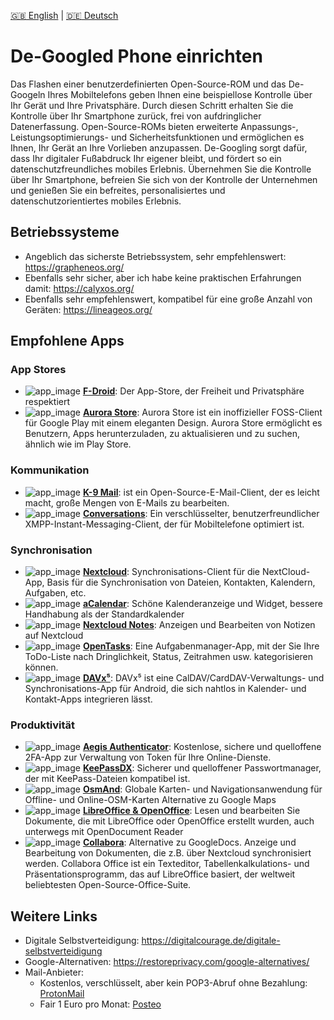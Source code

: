 [:uk: English](README.md) | [:de: Deutsch](README_de.md) 

# De-Googled Phone einrichten
Das Flashen einer benutzerdefinierten Open-Source-ROM und das De-Googeln Ihres Mobiltelefons geben Ihnen eine beispiellose Kontrolle über Ihr Gerät und Ihre Privatsphäre. Durch diesen Schritt erhalten Sie die Kontrolle über Ihr Smartphone zurück, frei von aufdringlicher Datenerfassung. Open-Source-ROMs bieten erweiterte Anpassungs-, Leistungsoptimierungs- und Sicherheitsfunktionen und ermöglichen es Ihnen, Ihr Gerät an Ihre Vorlieben anzupassen. De-Googling sorgt dafür, dass Ihr digitaler Fußabdruck Ihr eigener bleibt, und fördert so ein datenschutzfreundliches mobiles Erlebnis. Übernehmen Sie die Kontrolle über Ihr Smartphone, befreien Sie sich von der Kontrolle der Unternehmen und genießen Sie ein befreites, personalisiertes und datenschutzorientiertes mobiles Erlebnis.

## Betriebssysteme
- Angeblich das sicherste Betriebssystem, sehr empfehlenswert: https://grapheneos.org/
- Ebenfalls sehr sicher, aber ich habe keine praktischen Erfahrungen damit: https://calyxos.org/
- Ebenfalls sehr empfehlenswert, kompatibel für eine große Anzahl von Geräten: https://lineageos.org/

## Empfohlene Apps
### App Stores
- ![app_image](../res/ico/fdroid.ico) **[F-Droid](https://f-droid.org/)**: Der App-Store, der Freiheit und Privatsphäre respektiert
- ![app_image](../res/ico/aurora.ico) **[Aurora Store](https://f-droid.org/de/packages/com.aurora.store/)**: Aurora Store ist ein inoffizieller FOSS-Client für Google Play mit einem eleganten Design. Aurora Store ermöglicht es Benutzern, Apps herunterzuladen, zu aktualisieren und zu suchen, ähnlich wie im Play Store. 

### Kommunikation
- ![app_image](../res/ico/k9mail.ico) **[K-9 Mail](https://f-droid.org/de/packages/com.fsck.k9/)**: ist ein Open-Source-E-Mail-Client, der es leicht macht, große Mengen von E-Mails zu bearbeiten.
- ![app_image](../res/ico/conversations.ico) **[Conversations](https://f-droid.org/de/packages/eu.siacs.conversations/)**: Ein verschlüsselter, benutzerfreundlicher XMPP-Instant-Messaging-Client, der für Mobiltelefone optimiert ist.

### Synchronisation
- ![app_image](../res/ico/nextcloud.ico) **[Nextcloud](https://f-droid.org/de/packages/com.nextcloud.client/)**: Synchronisations-Client für die NextCloud-App, Basis für die Synchronisation von Dateien, Kontakten, Kalendern, Aufgaben, etc.
- ![app_image](../res/ico/acalendar.ico) **[aCalendar](https://acalendar.tapirapps.de/en/support/home)**: Schöne Kalenderanzeige und Widget, bessere Handhabung als der Standardkalender
- ![app_image](../res/ico/nextcloudnotes.ico) **[Nextcloud Notes](https://f-droid.org/de/packages/it.niedermann.owncloud.notes/)**: Anzeigen und Bearbeiten von Notizen auf Nextcloud
- ![app_image](../res/ico/opentasks.ico) **[OpenTasks](https://f-droid.org/de/packages/org.dmfs.tasks/)**: Eine Aufgabenmanager-App, mit der Sie Ihre ToDo-Liste nach Dringlichkeit, Status, Zeitrahmen usw. kategorisieren können.
- ![app_image](../res/ico/davx5.ico) **[DAVx⁵](https://f-droid.org/de/packages/at.bitfire.davdroid/)**: DAVx⁵ ist eine CalDAV/CardDAV-Verwaltungs- und Synchronisations-App für Android, die sich nahtlos in Kalender- und Kontakt-Apps integrieren lässt.

### Produktivität
- ![app_image](../res/ico/aegis.ico) **[Aegis Authenticator](https://f-droid.org/de/packages/com.beemdevelopment.aegis/)**: Kostenlose, sichere und quelloffene 2FA-App zur Verwaltung von Token für Ihre Online-Dienste.
- ![app_image](../res/ico/keepassdx.ico) **[KeePassDX](https://f-droid.org/de/packages/com.kunzisoft.keepass.libre/)**: Sicherer und quelloffener Passwortmanager, der mit KeePass-Dateien kompatibel ist. 
- ![app_image](../res/ico/osmand.ico) **[OsmAnd](https://f-droid.org/de/packages/net.osmand.plus/)**: Globale Karten- und Navigationsanwendung für Offline- und Online-OSM-Karten Alternative zu Google Maps
- ![app_image](../res/ico/openoffice.ico) **[LibreOffice & OpenOffice](https://f-droid.org/de/packages/at.tomtasche.reader/)**: Lesen und bearbeiten Sie Dokumente, die mit LibreOffice oder OpenOffice erstellt wurden, auch unterwegs mit OpenDocument Reader
- ![app_image](../res/ico/collabora.ico) **[Collabora](https://www.collaboraoffice.com/collabora-office-android-ios/)**: Alternative zu GoogleDocs. Anzeige und Bearbeitung von Dokumenten, die z.B. über Nextcloud synchronisiert werden.
Collabora Office ist ein Texteditor, Tabellenkalkulations- und Präsentationsprogramm, das auf LibreOffice basiert, der weltweit beliebtesten Open-Source-Office-Suite.


## Weitere Links
- Digitale Selbstverteidigung: https://digitalcourage.de/digitale-selbstverteidigung
- Google-Alternativen: https://restoreprivacy.com/google-alternatives/
- Mail-Anbieter:
    - Kostenlos, verschlüsselt, aber kein POP3-Abruf ohne Bezahlung: [ProtonMail](https://protonmail.com/)
    - Fair 1 Euro pro Monat: [Posteo](https://posteo.de/en)
